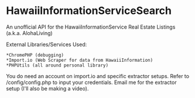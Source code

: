 # HawaiiInformationServiceSearch
An unofficial API for the HawaiiInformationService Real Estate Listings (a.k.a. AlohaLiving)

External Libraries/Services Used:

    *ChromePHP (debugging)
    *Import.io (Web Scraper for data from HawaiiInformation)
    *PHPUtils (all around personal library)

You do need an account on import.io and specific extractor setups. Refer to /config/config.php to input your credentials. Email me for the extractor setup (I'll also be making a video).

